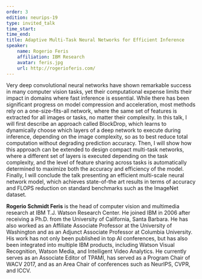 ```yaml
---
order: 3
edition: neurips-19
type: invited_talk
time_start:
time_end:
title: Adaptive Multi-Task Neural Networks for Efficient Inference
speaker:
    name: Rogerio Feris 
    affiliation: IBM Research
    avatar: feris.jpg
    url: http://rogerioferis.com/
---
```

Very deep convolutional neural networks have shown remarkable success in many computer vision tasks, yet their computational expense limits their impact in domains where fast inference is essential. While there has been significant progress on model compression and acceleration, most methods rely on a one-size-fits-all network, where the same set of features is extracted for all images or tasks, no matter their complexity. In this talk, I will first describe an approach called BlockDrop, which learns to dynamically choose which layers of a deep network to execute during inference, depending on the image complexity, so as to best reduce total computation without degrading prediction accuracy. Then, I will show how this approach can be extended to design compact multi-task networks, where a different set of layers is executed depending on the task complexity, and the level of feature sharing across tasks is automatically determined to maximize both the accuracy and efficiency of the model. Finally, I will conclude the talk presenting an efficient multi-scale neural network model, which achieves state-of-the art results in terms of accuracy and FLOPS reduction on standard benchmarks such as the ImageNet dataset.

**Rogerio Schmidt Feris** is the head of computer vision and multimedia research at IBM T.J. Watson Research Center. He joined IBM in 2006 after receiving a Ph.D. from the University of California, Santa Barbara. He has also worked as an Affiliate Associate Professor at the University of Washington and as an Adjunct Associate Professor at Columbia University. His work has not only been published in top AI conferences, but has also been integrated into multiple IBM products, including Watson Visual Recognition, Watson Media, and Intelligent Video Analytics. He currently serves as an Associate Editor of TPAMI, has served as a Program Chair of WACV 2017, and as an Area Chair of conferences such as NeurIPS, CVPR, and ICCV. 